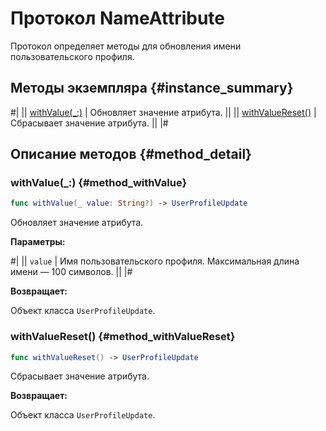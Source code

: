 # Протокол NameAttribute

Протокол определяет методы для обновления имени пользовательского профиля.

## Методы экземпляра {#instance_summary}

#|
|| [withValue(_:)](#method_withValue) | Обновляет значение атрибута. ||
|| [withValueReset()](#method_withValueReset) | Сбрасывает значение атрибута. ||
|#

## Описание методов {#method_detail}

### withValue(_:) {#method_withValue}

```swift translate=no
func withValue(_ value: String?) -> UserProfileUpdate
```

Обновляет значение атрибута.

**Параметры:**

#|
|| `value` | Имя пользовательского профиля. Максимальная длина имени — 100 символов. ||
|#

**Возвращает:**

Объект класса `UserProfileUpdate`.

### withValueReset() {#method_withValueReset}

```swift translate=no
func withValueReset() -> UserProfileUpdate
```

Сбрасывает значение атрибута.

**Возвращает:**

Объект класса `UserProfileUpdate`.
